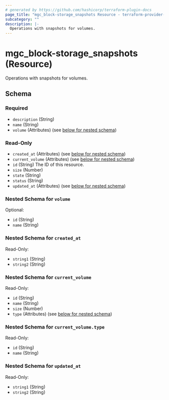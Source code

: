 ```yaml
---
# generated by https://github.com/hashicorp/terraform-plugin-docs
page_title: "mgc_block-storage_snapshots Resource - terraform-provider-mgc"
subcategory: ""
description: |-
  Operations with snapshots for volumes.
---
```


# mgc_block-storage_snapshots (Resource)

Operations with snapshots for volumes.



<!-- schema generated by tfplugindocs -->
## Schema

### Required

- `description` (String)
- `name` (String)
- `volume` (Attributes) (see [below for nested schema](#nestedatt--volume))

### Read-Only

- `created_at` (Attributes) (see [below for nested schema](#nestedatt--created_at))
- `current_volume` (Attributes) (see [below for nested schema](#nestedatt--current_volume))
- `id` (String) The ID of this resource.
- `size` (Number)
- `state` (String)
- `status` (String)
- `updated_at` (Attributes) (see [below for nested schema](#nestedatt--updated_at))

<a id="nestedatt--volume"></a>
### Nested Schema for `volume`

Optional:

- `id` (String)
- `name` (String)


<a id="nestedatt--created_at"></a>
### Nested Schema for `created_at`

Read-Only:

- `string1` (String)
- `string2` (String)


<a id="nestedatt--current_volume"></a>
### Nested Schema for `current_volume`

Read-Only:

- `id` (String)
- `name` (String)
- `size` (Number)
- `type` (Attributes) (see [below for nested schema](#nestedatt--current_volume--type))

<a id="nestedatt--current_volume--type"></a>
### Nested Schema for `current_volume.type`

Read-Only:

- `id` (String)
- `name` (String)



<a id="nestedatt--updated_at"></a>
### Nested Schema for `updated_at`

Read-Only:

- `string1` (String)
- `string2` (String)
